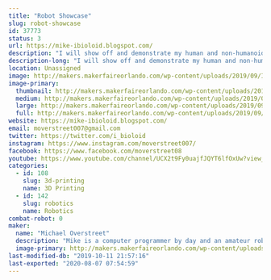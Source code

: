 ```yaml
---
title: "Robot Showcase"
slug: robot-showcase
id: 37773
status: 3
url: https://mike-ibioloid.blogspot.com/
description: "I will show off and demonstrate my human and non-humanoid robots. I will show off how they work and function by using their soccer, dancing, human interaction and autonomous navigation skills. This will show people what it will be like in the future."
description-long: "I will show off and demonstrate my human and non-humanoid robots. I will show off how they work and function by using their soccer, dancing, human interaction and autonomous navigation skills. This will show people what it will be like in the future with robots in their home, work and in public places."
location: Unassigned
image: http://makers.makerfaireorlando.com/wp-content/uploads/2019/09/IMG_5047-768x1024.jpg
image-primary:
  thumbnail: http://makers.makerfaireorlando.com/wp-content/uploads/2019/09/IMG_5047-150x150.jpg
  medium: http://makers.makerfaireorlando.com/wp-content/uploads/2019/09/IMG_5047-225x300.jpg
  large: http://makers.makerfaireorlando.com/wp-content/uploads/2019/09/IMG_5047-768x1024.jpg
  full: http://makers.makerfaireorlando.com/wp-content/uploads/2019/09/IMG_5047.jpg
website: https://mike-ibioloid.blogspot.com/
email: moverstreet007@gmail.com
twitter: https://twitter.com/i_bioloid
instagram: https://www.instagram.com/moverstreet007/
facebook: https://www.facebook.com/moverstreet08
youtube: https://www.youtube.com/channel/UCX2t9Fy0uajfJQYT6lfOxUw?view_as=subscriber
categories:
  - id: 108
    slug: 3d-printing
    name: 3D Printing
  - id: 142
    slug: robotics
    name: Robotics
combat-robot: 0
maker:
  name: "Michael Overstreet"
  description: "Mike is a computer programmer by day and an amateur roboticist by night. Mike and his humanoid robot Boomer have competed in the last 11 Robogames and have won multiple bronze, silver and gold metals. For the past 9 years he has been experimenting with 3D printed robot designs at his local hackerspace which he is a founding member of. He is an active member of the 3D printer community and he is working on his own 3d printer design. He also has been a grass roots supporter of the Kansas City Maker Faire as well as attending most of the national and international Maker Faires. People who are interested in his adventures in robotics should check out his blog \"I, Bioloid\". He is currently exploring open-source 3D printed robotics and using the ROS (Robot Operating System) with his robots."
  image-primary: http://makers.makerfaireorlando.com/wp-content/uploads/2019/09/CROPPED-IMG_6649_PX7.jpg
last-modified-db: "2019-10-11 21:57:16"
last-exported: "2020-08-07 07:54:59"
---
```

